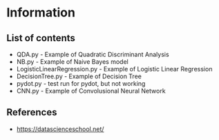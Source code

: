 # Information

## List of contents

* QDA.py - Example of Quadratic Discriminant Analysis
* NB.py - Example of Naive Bayes model
* LogisticLinearRegression.py - Example of Logistic Linear Regression
* DecisionTree.py - Example of Decision Tree
* pydot.py - test run for pydot, but not working
* CNN.py - Example of Convolusional Neural Network 

## References
* https://datascienceschool.net/